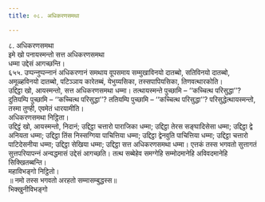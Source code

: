 ```yaml
---
title: ०८. अधिकरणसमथा

---
```

८. अधिकरणसमथा  
इमे खो पनायस्मन्तो सत्त अधिकरणसमथा  
धम्मा उद्देसं आगच्छन्ति।  
६५५. उप्पन्‍नुप्पन्‍नानं अधिकरणानं समथाय वूपसमाय सम्मुखाविनयो दातब्बो, सतिविनयो दातब्बो, अमूळ्हविनयो दातब्बो, पटिञ्‍ञाय कारेतब्बं, येभुय्यसिका, तस्सपापियसिका, तिणवत्थारकोति।  
उद्दिट्ठा खो, आयस्मन्तो, सत्त अधिकरणसमथा धम्मा। तत्थायस्मन्ते पुच्छामि – ‘‘कच्‍चित्थ परिसुद्धा’’? दुतियम्पि पुच्छामि – ‘‘कच्‍चित्थ परिसुद्धा’’? ततियम्पि पुच्छामि – ‘‘कच्‍चित्थ परिसुद्धा’’? परिसुद्धेत्थायस्मन्तो, तस्मा तुण्ही, एवमेतं धारयामीति।  
अधिकरणसमथा निट्ठिता।  
उद्दिट्ठं खो, आयस्मन्तो, निदानं; उद्दिट्ठा चत्तारो पाराजिका धम्मा; उद्दिट्ठा तेरस सङ्घादिसेसा धम्मा; उद्दिट्ठा द्वे अनियता धम्मा; उद्दिट्ठा तिंस निस्सग्गिया पाचित्तिया धम्मा; उद्दिट्ठा द्वेनवुति पाचित्तिया धम्मा; उद्दिट्ठा चत्तारो पाटिदेसनीया धम्मा; उद्दिट्ठा सेखिया धम्मा; उद्दिट्ठा सत्त अधिकरणसमथा धम्मा। एत्तकं तस्स भगवतो सुत्तागतं सुत्तपरियापन्‍नं अन्वद्धमासं उद्देसं आगच्छति। तत्थ सब्बेहेव समग्गेहि सम्मोदमानेहि अविवदमानेहि सिक्खितब्बन्ति।  
महाविभङ्गो निट्ठितो।  
॥ नमो तस्स भगवतो अरहतो सम्मासम्बुद्धस्स॥  
भिक्खुनीविभङ्गो  